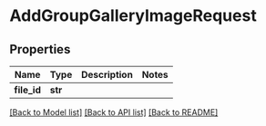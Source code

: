 # AddGroupGalleryImageRequest


## Properties
Name | Type | Description | Notes
------------ | ------------- | ------------- | -------------
**file_id** | **str** |  | 

[[Back to Model list]](../README.md#documentation-for-models) [[Back to API list]](../README.md#documentation-for-api-endpoints) [[Back to README]](../README.md)


